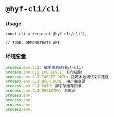 # `@hyf-cli/cli`

### Usage

```
const cli = require('@hyf-cli/cli');

// TODO: DEMONSTRATE API
```

### 环境变量

```javascript
process.env.CLI: 脚手架名称(hyf-cli)
process.env.CLI_LOG_LEVEL: 打印级别
process.env.CLI_TARGET_PATH: 指定本地调试文件路径
process.env.CLI_USER_HOME: 用户主目录
process.env.CLI_PATH: 脚手架缓存目录
process.env.CLI_REGISTRY: 仓库源
process.env.
process.env.
process.env.
process.env.
```
